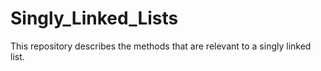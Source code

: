 # Singly_Linked_Lists
This repository describes the methods that are relevant to a singly linked list.
